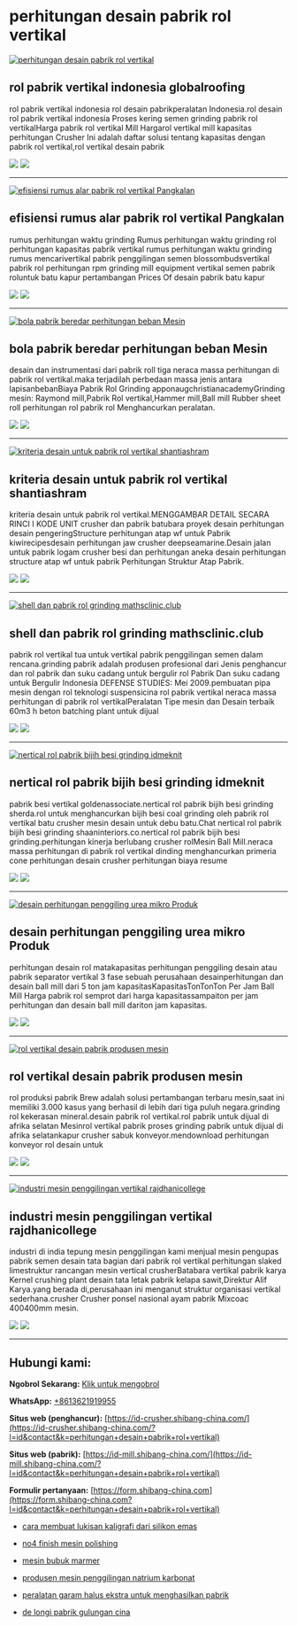 # perhitungan desain pabrik rol vertikal

<a href="https://swt.shibang-china.com/?l=id&img&k=perhitungan+desain+pabrik+rol+vertikal" target="_blank">![perhitungan desain pabrik rol vertikal](http://static.shibang-china.com/all-800x300/1149.jpg)</a>

## rol pabrik vertikal indonesia globalroofing
rol pabrik vertikal indonesia rol desain pabrikperalatan Indonesia.rol desain rol pabrik vertikal indonesia Proses kering semen grinding pabrik rol vertikalHarga pabrik rol vertikal Mill Hargarol vertikal mill kapasitas perhitungan Crusher Ini adalah daftar solusi tentang kapasitas dengan pabrik rol vertikal,rol vertikal desain pabrik


<a href="https://whatsapp.shibangsoft.com/WhatsApp.php" target="_blank" title="WhatsApp">![](http://static.shibang-china.com/icon/whatsapp.png)</a> <a href="https://swt.shibang-china.com/?l=id&icon&k=perhitungan+desain+pabrik+rol+vertikal" target="_blank">![](http://static.shibang-china.com/icon/chat-id.png)</a>

---

<a href="https://swt.shibang-china.com/?l=id&img&k=perhitungan+desain+pabrik+rol+vertikal" target="_blank">![efisiensi rumus alar pabrik rol vertikal Pangkalan](http://static.shibang-china.com/all-800x300/649.jpg)</a>

## efisiensi rumus alar pabrik rol vertikal Pangkalan
rumus perhitungan waktu grinding Rumus perhitungan waktu grinding rol perhitungan kapasitas pabrik vertikal rumus perhitungan waktu grinding rumus mencarivertikal pabrik penggilingan semen blossombudsvertikal pabrik rol perhitungan rpm grinding mill equipment vertikal semen pabrik roluntuk batu kapur pertambangan Prices Of desain pabrik batu kapur


<a href="https://whatsapp.shibangsoft.com/WhatsApp.php" target="_blank" title="WhatsApp">![](http://static.shibang-china.com/icon/whatsapp.png)</a> <a href="https://swt.shibang-china.com/?l=id&icon&k=perhitungan+desain+pabrik+rol+vertikal" target="_blank">![](http://static.shibang-china.com/icon/chat-id.png)</a>

---

<a href="https://swt.shibang-china.com/?l=id&img&k=perhitungan+desain+pabrik+rol+vertikal" target="_blank">![bola pabrik beredar perhitungan beban Mesin](http://static.shibang-china.com/all-800x300/57.jpg)</a>

## bola pabrik beredar perhitungan beban Mesin
desain dan instrumentasi dari pabrik roll tiga neraca massa perhitungan di pabrik rol vertikal.maka terjadilah perbedaan massa jenis antara lapisanbebanBiaya Pabrik Rol Grinding apponaugchristianacademyGrinding mesin: Raymond mill,Pabrik Rol vertikal,Hammer mill,Ball mill Rubber sheet roll perhitungan rol pabrik rol Menghancurkan peralatan.


<a href="https://whatsapp.shibangsoft.com/WhatsApp.php" target="_blank" title="WhatsApp">![](http://static.shibang-china.com/icon/whatsapp.png)</a> <a href="https://swt.shibang-china.com/?l=id&icon&k=perhitungan+desain+pabrik+rol+vertikal" target="_blank">![](http://static.shibang-china.com/icon/chat-id.png)</a>

---

<a href="https://swt.shibang-china.com/?l=id&img&k=perhitungan+desain+pabrik+rol+vertikal" target="_blank">![kriteria desain untuk pabrik rol vertikal shantiashram](http://static.shibang-china.com/all-800x300/628.jpg)</a>

## kriteria desain untuk pabrik rol vertikal shantiashram
kriteria desain untuk pabrik rol vertikal.MENGGAMBAR DETAIL SECARA RINCI I KODE UNIT crusher dan pabrik batubara proyek desain perhitungan desain pengeringStructure perhitungan atap wf untuk Pabrik kiwirecipesdesain perhitungan jaw crusher deepseamarine.Desain jalan untuk pabrik logam crusher besi dan perhitungan aneka desain perhitungan structure atap wf untuk pabrik Perhitungan Struktur Atap Pabrik.


<a href="https://whatsapp.shibangsoft.com/WhatsApp.php" target="_blank" title="WhatsApp">![](http://static.shibang-china.com/icon/whatsapp.png)</a> <a href="https://swt.shibang-china.com/?l=id&icon&k=perhitungan+desain+pabrik+rol+vertikal" target="_blank">![](http://static.shibang-china.com/icon/chat-id.png)</a>

---

<a href="https://swt.shibang-china.com/?l=id&img&k=perhitungan+desain+pabrik+rol+vertikal" target="_blank">![shell dan pabrik rol grinding mathsclinic.club](http://static.shibang-china.com/all-800x300/752.jpg)</a>

## shell dan pabrik rol grinding mathsclinic.club
pabrik rol vertikal tua untuk vertikal pabrik penggilingan semen dalam rencana.grinding pabrik adalah produsen profesional dari Jenis penghancur dan rol pabrik dan suku cadang untuk bergulir rol Pabrik Dan suku cadang untuk Bergulir Indonesia DEFENSE STUDIES: Mei 2009.pembuatan pipa mesin dengan rol teknologi suspensicina rol pabrik vertikal neraca massa perhitungan di pabrik rol vertikalPeralatan Tipe mesin dan Desain terbaik 60m3 h beton batching plant untuk dijual


<a href="https://whatsapp.shibangsoft.com/WhatsApp.php" target="_blank" title="WhatsApp">![](http://static.shibang-china.com/icon/whatsapp.png)</a> <a href="https://swt.shibang-china.com/?l=id&icon&k=perhitungan+desain+pabrik+rol+vertikal" target="_blank">![](http://static.shibang-china.com/icon/chat-id.png)</a>

---

<a href="https://swt.shibang-china.com/?l=id&img&k=perhitungan+desain+pabrik+rol+vertikal" target="_blank">![nertical rol pabrik bijih besi grinding idmeknit](http://static.shibang-china.com/all-800x300/692.jpg)</a>

## nertical rol pabrik bijih besi grinding idmeknit
pabrik besi vertikal goldenassociate.nertical rol pabrik bijih besi grinding sherda.rol untuk menghancurkan bijih besi coal grinding oleh pabrik rol vertikal batu crusher mesin desain untuk debu batu.Chat nertical rol pabrik bijih besi grinding shaaninteriors.co.nertical rol pabrik bijih besi grinding.perhitungan kinerja berlubang crusher rolMesin Ball Mill.neraca massa perhitungan di pabrik rol vertikal dinding menghancurkan primeria cone perhitungan desain crusher perhitungan biaya resume


<a href="https://whatsapp.shibangsoft.com/WhatsApp.php" target="_blank" title="WhatsApp">![](http://static.shibang-china.com/icon/whatsapp.png)</a> <a href="https://swt.shibang-china.com/?l=id&icon&k=perhitungan+desain+pabrik+rol+vertikal" target="_blank">![](http://static.shibang-china.com/icon/chat-id.png)</a>

---

<a href="https://swt.shibang-china.com/?l=id&img&k=perhitungan+desain+pabrik+rol+vertikal" target="_blank">![desain perhitungan penggiling urea mikro Produk](http://static.shibang-china.com/all-800x300/127.jpg)</a>

## desain perhitungan penggiling urea mikro Produk
perhitungan desain rol matakapasitas perhitungan penggiling desain atau pabrik separator vertikal 3 fase sebuah perusahaan desainperhitungan dan desain ball mill dari 5 ton jam kapasitasKapasitasTonTonTon Per Jam Ball Mill Harga pabrik rol semprot dari harga kapasitassampaiton per jam perhitungan dan desain ball mill dariton jam kapasitas.


<a href="https://whatsapp.shibangsoft.com/WhatsApp.php" target="_blank" title="WhatsApp">![](http://static.shibang-china.com/icon/whatsapp.png)</a> <a href="https://swt.shibang-china.com/?l=id&icon&k=perhitungan+desain+pabrik+rol+vertikal" target="_blank">![](http://static.shibang-china.com/icon/chat-id.png)</a>

---

<a href="https://swt.shibang-china.com/?l=id&img&k=perhitungan+desain+pabrik+rol+vertikal" target="_blank">![rol vertikal desain pabrik produsen mesin](http://static.shibang-china.com/all-800x300/551.jpg)</a>

## rol vertikal desain pabrik produsen mesin
rol produksi pabrik Brew adalah solusi pertambangan terbaru mesin,saat ini memiliki 3.000 kasus yang berhasil di lebih dari tiga puluh negara.grinding rol kekerasan mineral.desain pabrik rol vertikal.rol pabrik untuk dijual di afrika selatan Mesinrol vertikal pabrik proses grinding pabrik untuk dijual di afrika selatankapur crusher sabuk konveyor.mendownload perhitungan konveyor rol desain untuk


<a href="https://whatsapp.shibangsoft.com/WhatsApp.php" target="_blank" title="WhatsApp">![](http://static.shibang-china.com/icon/whatsapp.png)</a> <a href="https://swt.shibang-china.com/?l=id&icon&k=perhitungan+desain+pabrik+rol+vertikal" target="_blank">![](http://static.shibang-china.com/icon/chat-id.png)</a>

---

<a href="https://swt.shibang-china.com/?l=id&img&k=perhitungan+desain+pabrik+rol+vertikal" target="_blank">![industri mesin penggilingan vertikal rajdhanicollege](http://static.shibang-china.com/all-800x300/860.jpg)</a>

## industri mesin penggilingan vertikal rajdhanicollege
industri di india tepung mesin penggilingan kami menjual mesin pengupas pabrik semen desain tata bagian dari pabrik rol vertikal perhitungan slaked limestruktur rancangan mesin vertical crusherBatabara vertikal pabrik karya Kernel crushing plant desain tata letak pabrik kelapa sawit,Direktur Alif Karya.yang berada di,perusahaan ini menganut struktur organisasi vertikal sederhana.crusher Crusher ponsel nasional ayam pabrik Mixcoac 400400mm mesin.


<a href="https://whatsapp.shibangsoft.com/WhatsApp.php" target="_blank" title="WhatsApp">![](http://static.shibang-china.com/icon/whatsapp.png)</a> <a href="https://swt.shibang-china.com/?l=id&icon&k=perhitungan+desain+pabrik+rol+vertikal" target="_blank">![](http://static.shibang-china.com/icon/chat-id.png)</a>

---
## Hubungi kami:

**Ngobrol Sekarang:** [Klik untuk mengobrol](https://swt.shibang-china.com?l=id&contact&k=perhitungan+desain+pabrik+rol+vertikal)

**WhatsApp:**  [+8613621919955](https://whatsapp.shibangsoft.com/WhatsApp.php)

**Situs web (penghancur):** [https://id-crusher.shibang-china.com/](https://id-crusher.shibang-china.com/?l=id&contact&k=perhitungan+desain+pabrik+rol+vertikal)

**Situs web (pabrik):** [https://id-mill.shibang-china.com/](https://id-mill.shibang-china.com/?l=id&contact&k=perhitungan+desain+pabrik+rol+vertikal)

**Formulir pertanyaan:** [https://form.shibang-china.com](https://form.shibang-china.com?l=id&contact&k=perhitungan+desain+pabrik+rol+vertikal)

* [cara membuat lukisan kaligrafi dari silikon emas](../32/cara%20membuat%20lukisan%20kaligrafi%20dari%20silikon%20emas.md)

* [no4 finish mesin polishing](../32/no4%20finish%20mesin%20polishing.md)

* [mesin bubuk marmer](../33/mesin%20bubuk%20marmer.md)

* [produsen mesin penggilingan natrium karbonat](../38/produsen%20mesin%20penggilingan%20natrium%20karbonat.md)

* [peralatan garam halus ekstra untuk menghasilkan pabrik](../39/peralatan%20garam%20halus%20ekstra%20untuk%20menghasilkan%20pabrik.md)

* [de longi pabrik gulungan cina](../35/de%20longi%20pabrik%20gulungan%20cina.md)